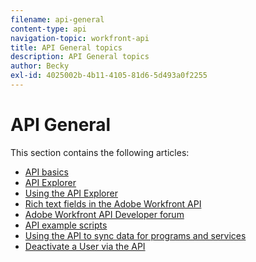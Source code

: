 ```yaml
---
filename: api-general
content-type: api
navigation-topic: workfront-api
title: API General topics
description: API General topics
author: Becky
exl-id: 4025002b-4b11-4105-81d6-5d493a0f2255
---
```


# API General

This section contains the following articles:

* [API basics](../../wf-api/general/api-basics.md) 
* [API Explorer](../../wf-api/general/api-explorer.md) 
* [Using the API Explorer](../../wf-api/general/using-api-explorer.md) 
* [Rich text fields in the Adobe Workfront API](../../wf-api/general/rich-text-field-api.md) 
* [Adobe Workfront API Developer forum](../../wf-api/general/api-developer-forum.md) 
* [API example scripts](../../wf-api/general/api-example-scripts.md) 
* [Using the API to sync data for programs and services](../../wf-api/general/api-sync-data.md) 
* [Deactivate a User via the API](../../wf-api/general/deactivate-user-api.md) 
<!--
* [Projects API](../../wf-api/general/projects-api.md)
-->
